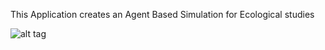 This Application creates an Agent Based Simulation for Ecological studies

![alt tag](https://raw.githubusercontent.com/jrem090/Agent-Based-Simulation/world.png)
